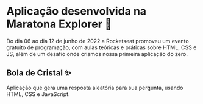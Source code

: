 # Aplicação desenvolvida na Maratona Explorer :rocket:
Do dia 06 ao dia 12 de junho de 2022 a Rocketseat promoveu um evento gratuito de programação, com aulas teóricas e práticas sobre HTML, CSS e JS, além de um desafio onde criamos nossa primeira aplicação do zero.

## Bola de Cristal :sparkles:
Aplicação que gera uma resposta aleatória para sua pergunta, usando HTML, CSS e JavaScript.